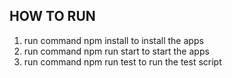 ## HOW TO RUN
1. run command npm install to install the apps
2. run command npm run start to start the apps
3. run command npm run test to run the test script